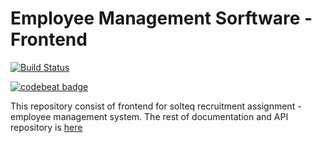 # Employee Management Sorftware - Frontend 
[![Build Status](https://travis-ci.org/mciezczak312/solteq-assignment-frontend.svg?branch=master)](https://travis-ci.org/mciezczak312/solteq-assignment-frontend)

[![codebeat badge](https://codebeat.co/badges/2b9edce8-7060-4748-919f-d10fe757f23a)](https://codebeat.co/projects/github-com-mciezczak312-solteq-assignment-frontend-master)


This repository consist of frontend for solteq recruitment assignment - employee management system.
The rest of documentation and API repository is [here](https://github.com/mciezczak312/solteq-assignment-api)


